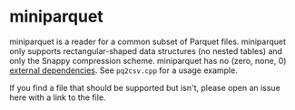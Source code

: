 # miniparquet

miniparquet is a reader for a common subset of Parquet files. miniparquet only supports rectangular-shaped data structures (no nested tables) and only the Snappy compression scheme. miniparquet has no (zero, none, 0) [external dependencies](https://research.swtch.com/deps). See `pq2csv.cpp` for a usage example.

If you find a file that should be supported but isn't, please open an issue here with a link to the file.
